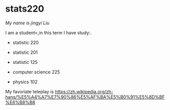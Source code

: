 # stats220

*My name is jingyi Liu*

I am a student<,in this term I have study:.

* statistic 220

* statistic 201

* statistic 125

* computer science 225

* physics 102

My favoriate teleplay is https://zh.wikipedia.org/zh-hans/%E5%A4%A7%E7%90%86%E5%AF%BA%E5%B0%91%E5%8D%BF%E6%B8%B8


